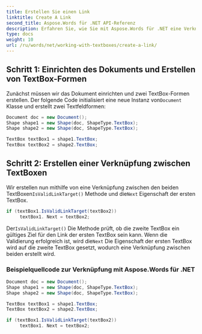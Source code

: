 ```yaml
---
title: Erstellen Sie einen Link
linktitle: Create A Link
second_title: Aspose.Words für .NET API-Referenz
description: Erfahren Sie, wie Sie mit Aspose.Words für .NET eine Verknüpfung zwischen Textfeldern in einem Word-Dokument erstellen.
type: docs
weight: 10
url: /ru/words/net/working-with-textboxes/create-a-link/
---
```


## Schritt 1: Einrichten des Dokuments und Erstellen von TextBox-Formen

 Zunächst müssen wir das Dokument einrichten und zwei TextBox-Formen erstellen. Der folgende Code initialisiert eine neue Instanz von`Document` Klasse und erstellt zwei Textfeldformen:

```csharp
Document doc = new Document();
Shape shape1 = new Shape(doc, ShapeType.TextBox);
Shape shape2 = new Shape(doc, ShapeType.TextBox);

TextBox textBox1 = shape1.TextBox;
TextBox textBox2 = shape2.TextBox;
```

## Schritt 2: Erstellen einer Verknüpfung zwischen TextBoxen

 Wir erstellen nun mithilfe von eine Verknüpfung zwischen den beiden TextBoxen`IsValidLinkTarget()` Methode und die`Next` Eigenschaft der ersten TextBox.

```csharp
if (textBox1.IsValidLinkTarget(textBox2))
     textBox1. Next = textBox2;
```

 Der`IsValidLinkTarget()` Die Methode prüft, ob die zweite TextBox ein gültiges Ziel für den Link der ersten TextBox sein kann. Wenn die Validierung erfolgreich ist, wird die`Next` Die Eigenschaft der ersten TextBox wird auf die zweite TextBox gesetzt, wodurch eine Verknüpfung zwischen beiden erstellt wird.

### Beispielquellcode zur Verknüpfung mit Aspose.Words für .NET

```csharp
Document doc = new Document();
Shape shape1 = new Shape(doc, ShapeType.TextBox);
Shape shape2 = new Shape(doc, ShapeType.TextBox);

TextBox textBox1 = shape1.TextBox;
TextBox textBox2 = shape2.TextBox;

if (textBox1.IsValidLinkTarget(textBox2))
     textBox1. Next = textBox2;
```